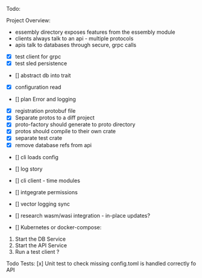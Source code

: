 Todo:

Project Overview:

- essembly directory exposes features from the essembly module
- clients always talk to an api - multiple protocols 
- apis talk to databases through secure, grpc calls 

- [x] test client for grpc
- [x] test sled persistence 
- [] abstract db into trait 
- [x] configuration read 
- [] plan Error and logging 
- [x] registration protobuf file
- [x] Separate protos to a diff project
- [x] proto-factory should generate to proto directory
- [x] protos should compile to their own crate 
- [x] separate test crate
- [x] remove database refs from api 
- [] cli loads config 

- [] log story 
- [] cli client - time modules 
- [] intgegrate permissions 
- [] vector logging sync
- [] research wasm/wasi integration - in-place updates?

- [] Kubernetes or docker-compose:

1. Start the DB Service
2. Start the API Service
3. Run a test client ?

Todo Tests:
[x] Unit test to check missing config.toml is handled correctly fo API 


